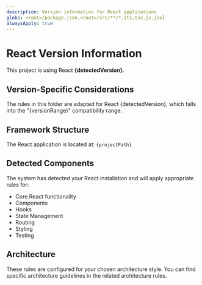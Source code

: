 ```yaml
---
description: Version information for React applications
globs: <root>/package.json,<root>/src/**/*.{ts,tsx,js,jsx}
alwaysApply: true
---
```


# React Version Information

This project is using React **{detectedVersion}**.

## Version-Specific Considerations

The rules in this folder are adapted for React {detectedVersion}, which falls into the "{versionRange}" compatibility range.

## Framework Structure

The React application is located at: `{projectPath}`

## Detected Components

The system has detected your React installation and will apply appropriate rules for:

-   Core React functionality
-   Components
-   Hooks
-   State Management
-   Routing
-   Styling
-   Testing

## Architecture

These rules are configured for your chosen architecture style. You can find specific architecture guidelines in the related architecture rules.
